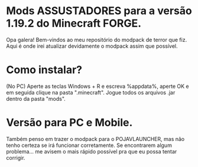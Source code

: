 # Mods ASSUSTADORES para a versão 1.19.2 do Minecraft FORGE.
Opa galera! Bem-vindos ao meu repositório do modpack de terror que fiz.
Aqui é onde irei atualizar devidamente o modpack assim que possível.

# Como instalar?
(No PC) Aperte as teclas Windows + R e escreva %appdata%, aperte OK e em seguida clique na pasta ".minecraft". Jogue todos os arquivos .jar dentro da pasta "mods". 


# Versão para PC e Mobile.
Também penso em trazer o modpack para o POJAVLAUNCHER, mas não tenho certeza se irá funcionar corretamente.
Se encontrarem algum problema... me avisem o mais rápido possível pra que eu possa tentar corrigir.

